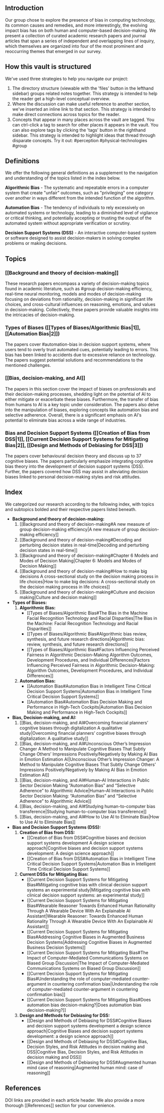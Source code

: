 ## Introduction
Our group chose to explore the presence of bias in computing technology, its common causes and remedies, and more interestingly, the evolving impact bias has on both human and computer-based decision-making. We present a collection of curated academic research papers and journal articles that span a series of independent and overlapping lines of inquiry, which themselves are organized  into four of the most prominent and reoccurring themes that emerged in our survey. 

## How this vault is structured
We've used three strategies to help you navigate our project:
1. The directory structure (viewable with the 'files' button in the lefthand sidebar) groups related notes together. This strategy is intended to help the reader get a high-level conceptual overview.
2. Where the discussion can make useful reference to another section, we've inserted an inline link to that section. This strategy is intended to make direct connections across topics for the reader.
3. Concepts that appear in many places across the vault are tagged. You can ctrl-click a tag to search for other places it appears in the vault. You can also explore tags by clicking the 'tags' button in the righthand sidebar. This strategy is intended to highlight ideas that thread through disparate concepts. Try it out: #perception #physical-technologies #group 

## Definitions
We offer the following general definitions as a supplement to the navigation and understanding of the topics listed in the index below.

**Algorithmic Bias** - The systematic and repeatable errors in a computer system that create "unfair" outcomes, such as "privileging" one category over another in ways different from the intended function of the algorithm.

**Automation Bias** - The tendency of individuals to rely excessively on automated systems or technology, leading to a diminished level of vigilance or critical thinking, and potentially accepting or trusting the output of the automated system without appropriate verification or scrutiny.

**Decision Support Systems (DSS)** - An interactive computer-based system or software designed to assist decision-makers in solving complex problems or making decisions.

## Topics
### [[Background and theory of decision-making]]
These research papers encompass a variety of decision-making topics found in academic literature, such as #group decision-making efficiency, real-time neural monitoring, models and modes of decision-making focusing on deviations from rationality, decision-making in significant life choices, and cross-cultural influences on reasoning, emotions, and values in decision-making. Collectively, these papers provide valuable insights into the intricacies of decision-making.

### Types of Biases ([[Types of Biases/Algorithmic Bias|1]], [[Automation Bias|2]])
The papers cover #automation-bias in decision support systems, where users tend to overly trust automated cues, potentially leading to errors. This bias has been linked to accidents due to excessive reliance on technology.  The papers suggest potential solutions and recommendations to the mentioned challenges.

### [[Bias, decision-making, and AI]]
The papers in this section cover the impact of biases on professionals and their decision-making processes, shedding light on the potential of AI to either mitigate or exacerbate these biases. Furthermore, the transfer of bias from humans to AI is a key topic under consideration. The papers also delve into the manipulation of biases, exploring concepts like automation bias and selective adherence. Overall, there is a significant emphasis on AI's potential to eliminate bias across a wide range of industries.

### Bias and Decision Support Systems ([[Creation of Bias from DSS|1]], [[Current Decision Support Systems for Mitigating Bias|2]], [[Design and Methods of Debiasing for DSS|3]])
The papers cover behavioural decision theory and discuss up to 37 cognitive biases. The papers particularly emphasize integrating cognitive bias theory into the development of decision support systems (DSS). Further, the papers covered how DSS may assist in alleviating decision biases linked to personal decision-making styles and risk attitudes.

## Index
We categorized our research according to the following index, with topics and subtopics bolded and their respective papers listed beneath.

- **Background and theory of decision-making:**
  1. [[Background and theory of decision-making#A new measure of group decision-making efficiency|A new measure of group decision-making efficiency]]
  2. [[Background and theory of decision-making#Decoding and perturbing decision states in real-time|Decoding and perturbing decision states in real-time]]
  3. [[Background and theory of decision-making#Chapter 6 Models and Modes of Decision Making|Chapter 6: Models and Modes of Decision Making]]
  4. [[Background and theory of decision-making#How to make big decisions A cross-sectional study on the decision making process in life choices|How to make big decisions: A cross-sectional study on the decision making process in life choices]]
  5. [[Background and theory of decision-making#Culture and decision making|Culture and decision making]]
- **Types of Biases:**
  1. **Algorithmic Bias:**
     - [[Types of Biases/Algorithmic Bias#The Bias in the Machine Facial Recognition Technology and Racial Disparities|The Bias in the Machine: Facial Recognition Technology and Racial Disparities]]
     - [[Types of Biases/Algorithmic Bias#Algorithmic bias review, synthesis, and future research directions|Algorithmic bias: review, synthesis, and future research directions]]
     - [[Types of Biases/Algorithmic Bias#Factors Influencing Perceived Fairness in Algorithmic Decision-Making Algorithm Outcomes, Development Procedures, and Individual Differences|Factors Influencing Perceived Fairness in Algorithmic Decision-Making: Algorithm Outcomes, Development Procedures, and Individual Differences]]
  2. **Automation Bias:**
     - [[Automation Bias#Automation Bias in Intelligent Time Critical Decision Support Systems|Automation Bias in Intelligent Time Critical Decision Support Systems]]
     - [[Automation Bias#Automation Bias Decision Making and Performance in High-Tech Cockpits|Automation Bias Decision Making and Performance in High-Tech Cockpits]]
- **Bias, Decision-making, and AI:**
  1. [[Bias, decision-making, and AI#Overcoming financial planners’ cognitive biases through digitalization A qualitative study|Overcoming financial planners’ cognitive biases through digitalization: A qualitative study]]
  2. [[Bias, decision-making, and AI#Unconscious Other’s Impression Changer A Method to Manipulate Cognitive Biases That Subtly Change Others’ Impressions Positively/Negatively by Making AI Bias in Emotion Estimation AI|Unconscious Other’s Impression Changer: A Method to Manipulate Cognitive Biases That Subtly Change Others’ Impressions Positively/Negatively by Making AI Bias in Emotion Estimation AI]]
  3. [[Bias, decision-making, and AI#Human–AI Interactions in Public Sector Decision Making “Automation Bias” and “Selective Adherence” to Algorithmic Advice|Human–AI Interactions in Public Sector Decision Making: “Automation Bias” and “Selective Adherence” to Algorithmic Advice]]
  4. [[Bias, decision-making, and AI#Studying human-to-computer bias transference|Studying human-to-computer bias transference]]
  5. [[Bias, decision-making, and AI#How to Use AI to Eliminate Bias|How to Use AI to Eliminate Bias]]
- **Bias and Decision Support Systems (DSS):**
  1. **Creation of Bias from DSS:**
     - [[Creation of Bias from DSS#Cognitive biases and decision support systems development A design science approach|Cognitive biases and decision support systems development: A design science approach]]
     - [[Creation of Bias from DSS#Automation Bias in Intelligent Time Critical Decision Support Systems|Automation Bias in Intelligent Time Critical Decision Support Systems]]
  2. **Current DSSs for Mitigating Bias:**
     - [[Current Decision Support Systems for Mitigating Bias#Mitigating cognitive bias with clinical decision support systems an experimental study|Mitigating cognitive bias with clinical decision support systems: an experimental study]]
     - [[Current Decision Support Systems for Mitigating Bias#Wearable Reasoner Towards Enhanced Human Rationality Through A Wearable Device With An Explainable AI Assistant|Wearable Reasoner: Towards Enhanced Human Rationality Through A Wearable Device With An Explainable AI Assistant]]
     - [[Current Decision Support Systems for Mitigating Bias#Addressing Cognitive Biases in Augmented Business Decision Systems|Addressing Cognitive Biases in Augmented Business Decision Systems]]
     - [[Current Decision Support Systems for Mitigating Bias#The Impact of Computer-Mediated Communications Systems on Biased Group Discussion|The Impact of Computer-Mediated Communications Systems on Biased Group Discussion]]
     - [[Current Decision Support Systems for Mitigating Bias#Understanding the role of computer-mediated counter-argument in countering confirmation bias|Understanding the role of computer-mediated counter-argument in countering confirmation bias]]
     - [[Current Decision Support Systems for Mitigating Bias#Does automation bias decision-making?|Does automation bias decision-making?]]
  3. **Design and Methods for Debiasing for DSS:**
     - [[Design and Methods of Debiasing for DSS#Cognitive Biases and decision support systems development a design science approach|Cognitive Biases and decision support systems development: a design science approach]]
     - [[Design and Methods of Debiasing for DSS#Cognitive Bias, Decision Styles, and Risk Attitudes in decision making and DSS|Cognitive Bias, Decision Styles, and Risk Attitudes in decision making and DSS]]
     - [[Design and Methods of Debiasing for DSS#Augmented human mind case of reasoning|Augmented human mind: case of reasoning]]

## References
DOI links are provided in each article header. We also provide a more thorough [[References]] section for your convenience.

